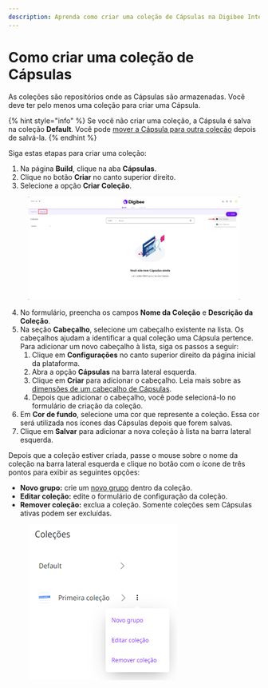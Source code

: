 ```yaml
---
description: Aprenda como criar uma coleção de Cápsulas na Digibee Integration Platform.
---
```


# Como criar uma coleção de Cápsulas

As coleções são repositórios onde as Cápsulas são armazenadas. Você deve ter pelo menos uma coleção para criar uma Cápsula.

{% hint style="info" %}
Se você não criar uma coleção, a Cápsula é salva na coleção **Default**. Você pode [mover a Cápsula para outra coleção](../how-to-change-a-capsule-collection-or-group.md) depois de salvá-la.
{% endhint %}

Siga estas etapas para criar uma coleção:

1. Na página **Build**, clique na aba **Cápsulas**.
2. Clique no botão **Criar** no canto superior direito.
3. Selecione a opção **Criar Coleção**.

<figure><img src="../../../../.gitbook/assets/criar-coleção-1 (1).png" alt=""><figcaption></figcaption></figure>

4. No formulário, preencha os campos **Nome da Coleção** e **Descrição da Coleção**.
5. Na seção **Cabeçalho**, selecione um cabeçalho existente na lista. Os cabeçalhos ajudam a identificar a qual coleção uma Cápsula pertence. Para adicionar um novo cabeçalho à lista, siga os passos a seguir:
   1. Clique em **Configurações** no canto superior direito da página inicial da plataforma.
   2. Abra a opção **Cápsulas** na barra lateral esquerda.
   3. Clique em **Criar** para adicionar o cabeçalho. Leia mais sobre as [dimensões de um cabeçalho de Cápsulas](https://docs.digibee.com/documentation/v/pt-br/build/capsulas/como-usar-capsulas/como-criar-uma-colecao-de-capsulas/dimensoes-do-cabecalho-da-capsula).
   4. Depois que adicionar o cabeçalho, você pode selecioná-lo no formulário de criação da coleção.
6. Em **Cor de fundo**, selecione uma cor que represente a coleção. Essa cor será utilizada nos ícones das Cápsulas depois que forem salvas.
7. Clique em **Salvar** para adicionar a nova coleção à lista na barra lateral esquerda.

Depois que a coleção estiver criada, passe o mouse sobre o nome da coleção na barra lateral esquerda e clique no botão com o ícone de três pontos para exibir as seguintes opções:

* **Novo grupo:** crie um [novo grupo](https://docs.digibee.com/documentation/v/pt-br/build/capsulas/como-usar-capsulas/como-criar-um-grupo-de-capsulas) dentro da coleção.
* **Editar coleção:** edite o formulário de configuração da coleção.
* **Remover coleção:** exclua a coleção. Somente coleções sem Cápsulas ativas podem ser excluídas.

<figure><img src="../../../../.gitbook/assets/criar-coleção-2 (1).png" alt=""><figcaption></figcaption></figure>
